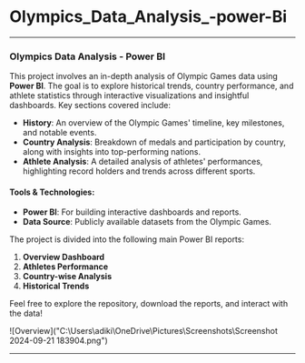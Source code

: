 # Olympics_Data_Analysis_-power-Bi



---

### Olympics Data Analysis - Power BI

This project involves an in-depth analysis of Olympic Games data using **Power BI**. The goal is to explore historical trends, country performance, and athlete statistics through interactive visualizations and insightful dashboards. Key sections covered include:

- **History**: An overview of the Olympic Games' timeline, key milestones, and notable events.
- **Country Analysis**: Breakdown of medals and participation by country, along with insights into top-performing nations.
- **Athlete Analysis**: A detailed analysis of athletes' performances, highlighting record holders and trends across different sports.
  
#### Tools & Technologies:
- **Power BI**: For building interactive dashboards and reports.
- **Data Source**: Publicly available datasets from the Olympic Games.

The project is divided into the following main Power BI reports:
1. **Overview Dashboard**
2. **Athletes Performance**
3. **Country-wise Analysis**
4. **Historical Trends**

Feel free to explore the repository, download the reports, and interact with the data!

![Overview]("C:\Users\adiki\OneDrive\Pictures\Screenshots\Screenshot 2024-09-21 183904.png")


--- 


